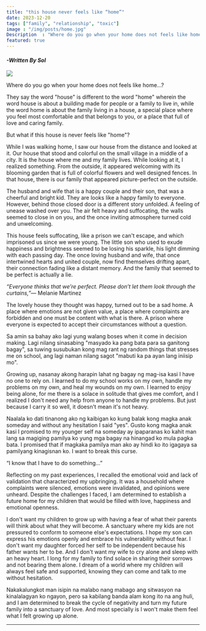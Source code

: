 ```yaml
---
title: "this house never feels like “home”"
date: 2023-12-20
tags: ["family", "relationship", "toxic"]
image : "/img/posts/home.jpg"
Description  : "Where do you go when your home does not feels like home...?"
featured: true
---
```


#### *-Written By Sol*

![](/images/home.jpg)

Where do you go when your home does not feels like home...?

They say the word "house" is different to the word "home" wherein the word house is about a building made for people or a family to live in, while the word home is about the family living in a house, a special place where you feel most comfortable and that belongs to you, or a place that full of love and caring family.

But what if this house is never feels like "home"?

While I was walking home, I saw our house from the distance and looked at it. Our house that stood and colorful on the small village in a middle of a city. It is the house where me and my family lives. While looking at it, I realized something. From the outside, it appeared welcoming with its blooming garden that is full of colorful flowers and well designed fences. In that house, there is our family that appeared picture-perfect on the outside.

The husband and wife that is a happy couple and their son, that was a cheerful and bright kid. They are looks like a happy family to everyone. However, behind those closed door is a different story unfolded. A feeling of unease washed over you. The air felt heavy and suffocating, the walls seemed to close in on you, and the once inviting atmosphere turned cold and unwelcoming.

This house feels suffocating, like a prison we can't escape, and which imprisoned us since we were young. The little son who used to exude happiness and brightness seemed to be losing his sparkle, his light dimming with each passing day. The once loving husband and wife, that once intertwined hearts and united couple, now find themselves drifting apart, their connection fading like a distant memory. And the family that seemed to be perfect is actually a lie.

_“Everyone thinks that we’re perfect.
Please don’t let them look through the curtains,”_— Melanie Martinez

The lovely house they thought was happy, turned out to be a sad home. A place where emotions are not given value, a place where complaints are forbidden and one must be content with what is there. A prison where everyone is expected to accept their circumstances without a question.

Sa amin sa bahay ako lagi yung walang boses when it come in decision making. Lagi nilang sinasabing "masyado ka pang bata para sa ganitong bagay", sa tuwing susubukan kong mag rant ng random things that stresses me on school, ang lagi naman nilang sagot "mabuti ka pa ayan lang iniisip mo".

Growing up, nasanay akong harapin lahat ng bagay ng mag-isa kasi I have no one to rely on. I learned to do my school works on my own, handle my problems on my own, and heal my wounds on my own. I learned to enjoy being alone, for me there is a solace in solitude that gives me comfort, and I realized I don't need any help from anyone to handle my problems. But just because I carry it so well, it doesn't mean it's not heavy.

Naalala ko dati tinanong ako ng kaibigan ko kung balak kong magka anak someday and without any hesitation I said "yes". Gusto kong magka anak kasi I promised to my younger self na someday ay ipaparanas ko kahit man lang sa magiging pamilya ko yung mga bagay na hinangad ko mula pagka bata. I promised that if magkaka pamilya man ako ay hindi ko ito igagaya sa pamilyang kinagisnan ko. I want to break this curse.

“I know that I have to do something...”

Reflecting on my past experiences, I recalled the emotional void and lack of validation that characterized my upbringing. It was a household where complaints were silenced, emotions were invalidated, and opinions were unheard. Despite the challenges I faced, I am determined to establish a future home for my children that would be filled with love, happiness and emotional openness.

I don't want my children to grow up with having a fear of what their parents will think about what they will become. A sanctuary where my kids are not pressured to conform to someone else's expectations. I hope my son can express his emotions openly and embrace his vulnerability without fear. I don't want my daughter forced her self to be independent because his father wants her to be. And I don't want my wife to cry alone and sleep with an heavy heart. I long for my family to find solace in sharing their sorrows and not bearing them alone. I dream of a world where my children will always feel safe and supported, knowing they can come and talk to me without hesitation.

Nakakalungkot man isipin na malabo nang mabago ang sitwasyon na kinalalagyan ko ngayon, pero sa kabilang banda alam kong ito na ang huli, and I am determined to break the cycle of negativity and turn my future family into a sanctuary of love. And most specially is I won't make them feel what I felt growing up alone.

---